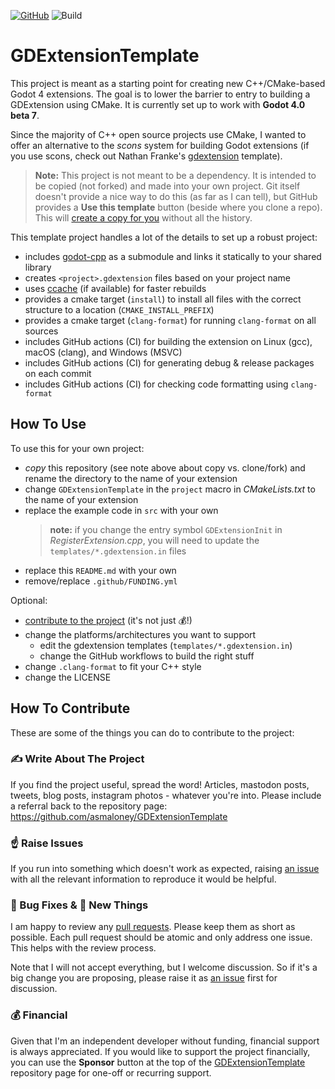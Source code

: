[![GitHub](https://img.shields.io/github/license/asmaloney/GDExtensionTemplate)](LICENSE) ![Build](https://github.com/asmaloney/GDExtensionTemplate/actions/workflows/build.yml/badge.svg)

# GDExtensionTemplate

This project is meant as a starting point for creating new C++/CMake-based Godot 4 extensions. The goal is to lower the barrier to entry to building a GDExtension using CMake. It is currently set up to work with **Godot 4.0 beta 7**.

Since the majority of C++ open source projects use CMake, I wanted to offer an alternative to the _scons_ system for building Godot extensions (if you use scons, check out Nathan Franke's [gdextension](https://github.com/nathanfranke/gdextension) template).

> **Note:** This project is not meant to be a dependency. It is intended to be copied (not forked) and made into your own project. Git itself doesn't provide a nice way to do this (as far as I can tell), but GitHub provides a **Use this template** button (beside where you clone a repo). This will [create a copy for you](https://docs.github.com/en/repositories/creating-and-managing-repositories/creating-a-repository-from-a-template) without all the history.

This template project handles a lot of the details to set up a robust project:

- includes [godot-cpp](https://github.com/godotengine/godot-cpp) as a submodule and links it statically to your shared library
- creates `<project>.gdextension` files based on your project name
- uses [ccache](https://ccache.dev/) (if available) for faster rebuilds
- provides a cmake target (`install`) to install all files with the correct structure to a location (`CMAKE_INSTALL_PREFIX`)
- provides a cmake target (`clang-format`) for running `clang-format` on all sources
- includes GitHub actions (CI) for building the extension on Linux (gcc), macOS (clang), and Windows (MSVC)
- includes GitHub actions (CI) for generating debug & release packages on each commit
- includes GitHub actions (CI) for checking code formatting using `clang-format`

## How To Use

To use this for your own project:

- _copy_ this repository (see note above about copy vs. clone/fork) and rename the directory to the name of your extension
- change `GDExtensionTemplate` in the `project` macro in _CMakeLists.txt_ to the name of your extension
- replace the example code in `src` with your own
  > **note:** if you change the entry symbol `GDExtensionInit` in _RegisterExtension.cpp_, you will need to update the `templates/*.gdextension.in` files
- replace this `README.md` with your own
- remove/replace `.github/FUNDING.yml`

Optional:

- [contribute to the project](#how-to-contribute) (it's not just 💰!)
- change the platforms/architectures you want to support
  - edit the gdextension templates (`templates/*.gdextension.in`)
  - change the GitHub workflows to build the right stuff
- change `.clang-format` to fit your C++ style
- change the LICENSE

## How To Contribute

These are some of the things you can do to contribute to the project:

### ✍ Write About The Project

If you find the project useful, spread the word! Articles, mastodon posts, tweets, blog posts, instagram photos - whatever you're into. Please include a referral back to the repository page: https://github.com/asmaloney/GDExtensionTemplate

### ☝ Raise Issues

If you run into something which doesn't work as expected, raising [an issue](https://github.com/asmaloney/GDExtensionTemplate/issues) with all the relevant information to reproduce it would be helpful.

### 🐞 Bug Fixes & 🧪 New Things

I am happy to review any [pull requests](https://github.com/asmaloney/GDExtensionTemplate/pulls). Please keep them as short as possible. Each pull request should be atomic and only address one issue. This helps with the review process.

Note that I will not accept everything, but I welcome discussion. So if it's a big change you are proposing, please raise it as [an issue](https://github.com/asmaloney/GDExtensionTemplate/issues) first for discussion.

### 💰 Financial

Given that I'm an independent developer without funding, financial support is always appreciated. If you would like to support the project financially, you can use the **Sponsor** button at the top of the [GDExtensionTemplate](https://github.com/asmaloney/GDExtensionTemplate) repository page for one-off or recurring support.
